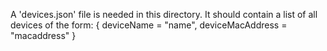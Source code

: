 A 'devices.json' file is needed in this directory.
It should contain a list of all devices of the form:
{
    deviceName = "name",
    deviceMacAddress = "macaddress"
}
